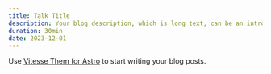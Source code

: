 ```yaml
---
title: Talk Title
description: Your blog description, which is long text, can be an introduction to the post or a paragraph of the post.
duration: 30min
date: 2023-12-01
---
```


Use [Vitesse Them for Astro](https://astro.build/themes/details/vitesse-theme-for-astro/) to start writing your blog posts.
